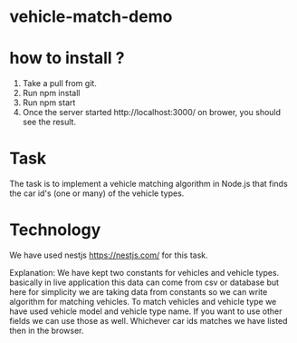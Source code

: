 # vehicle-match-demo

# how to install ?
1) Take a pull from git.
2) Run npm install
3) Run npm start
4) Once the server started http://localhost:3000/ on brower, you should see the result.


# Task
The task is to implement a vehicle matching algorithm in Node.js that finds the car id's (one or many) of the vehicle types.

# Technology 
We have used nestjs https://nestjs.com/ for this task.

Explanation: We have kept two constants for vehicles and vehicle types. basically in live application this data can come from csv or database but here for simplicity we are taking data from constants so we can write algorithm for matching vehicles.
To match vehicles and vehicle type we have used vehicle model and vehicle type name. If you want to use other fields we can use those as well. Whichever car ids matches we have listed then in the browser. 

